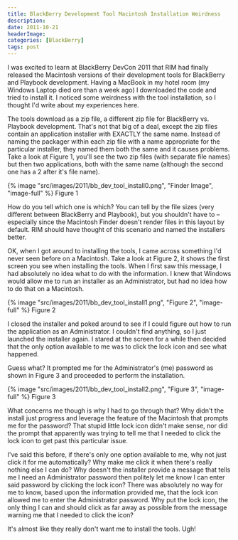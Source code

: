 ```yaml
---
title: BlackBerry Development Tool Macintosh Installation Weirdness
description: 
date: 2011-10-21
headerImage: 
categories: [BlackBerry]
tags: post
---
```


I was excited to learn at BlackBerry DevCon 2011 that RIM had finally released the Macintosh versions of their development tools for BlackBerry and Playbook development. Having a MacBook in my hotel room (my Windows Laptop died ore than a week ago) I downloaded the code and tried to install it. I noticed some weirdness with the tool installation, so I thought I'd write about my experiences here.

The tools download as a zip file, a different zip file for BlackBerry vs. Playbook development. That's not that big of a deal, except the zip files contain an application installer with EXACTLY the same name. Instead of naming the packager within each zip file with a name appropriate for the particular installer, they named them both the same and it causes problems. Take a look at Figure 1, you'll see the two zip files (with separate file names) but then two applications, both with the same name (although the second one has a 2 after it's file name).

{% image "src/images/2011/bb_dev_tool_install0.png", "Finder Image", "image-full" %}
Figure 1

How do you tell which one is which? You can tell by the file sizes (very different between BlackBerry and Playbook), but you shouldn't have to – especially since the Macintosh Finder doesn't render files in this layout by default. RIM should have thought of this scenario and named the installers better.

OK, when I got around to installing the tools, I came across something I'd never seen before on a Macintosh. Take a look at Figure 2, it shows the first screen you see when installing the tools. When I first saw this message, I had absolutely no idea what to do with the information. I knew that Windows would allow me to run an installer as an Administrator, but had no idea how to do that on a Macintosh.

{% image "src/images/2011/bb_dev_tool_install1.png", "Figure 2", "image-full" %}
Figure 2

I closed the installer and poked around to see if I could figure out how to run the application as an Administrator. I couldn't find anything, so I just launched the installer again. I stared at the screen for a while then decided that the only option available to me was to click the lock icon and see what happened.

Guess what? It prompted me for the Administrator's (me) password as shown in Figure 3 and proceeded to perform the installation.

{% image "src/images/2011/bb_dev_tool_install2.png", "Figure 3", "image-full" %}
Figure 3

What concerns me though is why I had to go through that? Why didn't the install just progress and leverage the feature of the Macintosh that prompts me for the password? That stupid little lock icon didn't make sense, nor did the prompt that apparently was trying to tell me that I needed to click the lock icon to get past this particular issue.

I've said this before, if there's only one option available to me, why not just click it for me automatically? Why make me click it when there's really nothing else I can do? Why doesn't the installer provide a message that tells me I need an Administrator password then politely let me know I can enter said password by clicking the lock icon? There was absolutely no way for me to know, based upon the information provided me, that the lock icon allowed me to enter the Administrator password. Why put the lock icon, the only thing I can and should click as far away as possible from the message warning me that I needed to click the icon?

It's almost like they really don't want me to install the tools. Ugh!